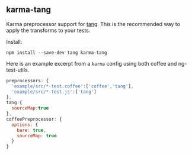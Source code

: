karma-tang
-------------------
Karma preprocessor support for [tang](https://github.com/jamestalmage/tang).
This is the recommended way to apply the transforms to your tests.

Install:
```
npm install --save-dev tang karma-tang
```

Here is an example excerpt from a `karma` config using both coffee and ng-test-utils.

```javascript
preprocessors: {
  'example/src/*-test.coffee':['coffee','tang'],
  'example/src/*-test.js':['tang']
},
tang:{
  sourceMap:true
},
coffeePreprocessor: {
  options: {
    bare: true,
    sourceMap: true
  }
}

```
